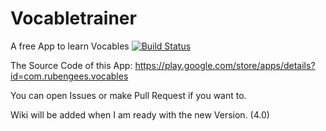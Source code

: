 # Vocabletrainer
A free App to learn Vocables 
[![Build Status](https://travis-ci.org/RubenGees/Vocabletrainer.svg?branch=master)](https://travis-ci.org/RubenGees/Vocabletrainer)

The Source Code of this App: https://play.google.com/store/apps/details?id=com.rubengees.vocables

You can open Issues or make Pull Request if you want to. 

Wiki will be added when I am ready with the new Version. (4.0)
